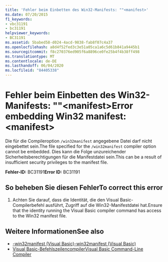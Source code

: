 ```yaml
---
title: 'Fehler beim Einbetten des Win32-Manifests: ""<manifest>'
ms.date: 07/20/2015
f1_keywords:
- vbc31191
- bc31191
helpviewer_keywords:
- BC31191
ms.assetid: 5babed58-d024-4acd-9838-fab8f07c4a37
ms.openlocfilehash: a8d4f52fed3c3e51a05ca1a6c5d61b841a9445b1
ms.sourcegitcommit: f8c270376ed905f6a8896ce0fe25b4f4b38ff498
ms.translationtype: MT
ms.contentlocale: de-DE
ms.lasthandoff: 06/04/2020
ms.locfileid: "84405338"
---
```

# <a name="error-embedding-win32-manifest-manifest"></a><span data-ttu-id="990fb-102">Fehler beim Einbetten des Win32-Manifests: ""\<manifest></span><span class="sxs-lookup"><span data-stu-id="990fb-102">Error embedding Win32 manifest: \<manifest></span></span>
<span data-ttu-id="990fb-103">Die für die Compileroption `/win32manifest` angegebene Datei darf nicht eingebettet sein.</span><span class="sxs-lookup"><span data-stu-id="990fb-103">The file specified for the `/win32manifest` compiler option cannot be embedded.</span></span> <span data-ttu-id="990fb-104">Dies kann die Folge unzureichender Sicherheitsberechtigungen für die Manifestdatei sein.</span><span class="sxs-lookup"><span data-stu-id="990fb-104">This can be a result of insufficient security privileges to the manifest file.</span></span>  
  
 <span data-ttu-id="990fb-105">**Fehler-ID:** BC31191</span><span class="sxs-lookup"><span data-stu-id="990fb-105">**Error ID:** BC31191</span></span>  
  
## <a name="to-correct-this-error"></a><span data-ttu-id="990fb-106">So beheben Sie diesen Fehler</span><span class="sxs-lookup"><span data-stu-id="990fb-106">To correct this error</span></span>  
  
1. <span data-ttu-id="990fb-107">Achten Sie darauf, dass die Identität, die den Visual Basic-Compilerbefehl ausführt, Zugriff auf die Win32-Manifestdatei hat.</span><span class="sxs-lookup"><span data-stu-id="990fb-107">Ensure that the identity running the Visual Basic compiler command has access to the Win32 manifest file.</span></span>  
  
## <a name="see-also"></a><span data-ttu-id="990fb-108">Weitere Informationen</span><span class="sxs-lookup"><span data-stu-id="990fb-108">See also</span></span>

- [<span data-ttu-id="990fb-109">-win32manifest (Visual Basic)</span><span class="sxs-lookup"><span data-stu-id="990fb-109">-win32manifest (Visual Basic)</span></span>](../reference/command-line-compiler/win32manifest.md)
- [<span data-ttu-id="990fb-110">Visual Basic-Befehlszeilencompiler</span><span class="sxs-lookup"><span data-stu-id="990fb-110">Visual Basic Command-Line Compiler</span></span>](../reference/command-line-compiler/index.md)
